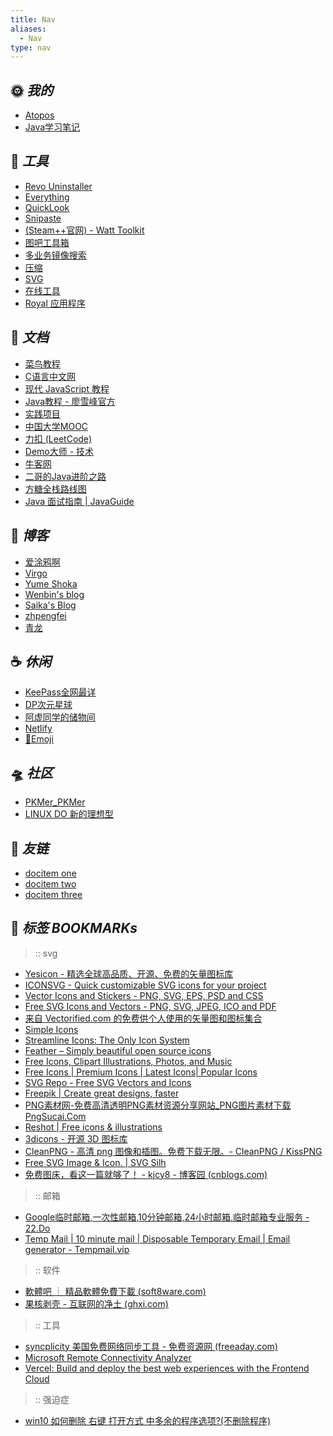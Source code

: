 ```yaml
---
title: Nav
aliases:
  - Nav
type: nav
---
```

## 🌞 *我的*
- [Atopos](https://atopos-x.github.io/)
- [Java学习笔记](http://atopos.infinityfreeapp.com/)

## 🔨 *工具*
- [Revo Uninstaller](https://www.revouninstaller.com/start-freeware-download/)
- [Everything](https://www.voidtools.com/zh-cn/)
- [QuickLook](https://github.com/QL-Win/QuickLook)
- [Snipaste](https://www.snipaste.com/)
- [(Steam++官网) - Watt Toolkit](https://steampp.net/)
- [图吧工具箱](https://www.tbtool.cn/)
- [多业务镜像搜索](https://iqdb.org/)
- [压缩](https://sourceforge.net/projects/nikkhokkho/)
- [SVG](https://svgl.app/)
- [在线工具](https://tool.lu/crontab)
- [Royal 应用程序](https://www.royalapps.com/ts/win/features)

## 📑 *文档*
- [菜鸟教程](https://www.runoob.com/)
- [C语言中文网](https://c.biancheng.net/index.html)
- [现代 JavaScript 教程](https://zh.javascript.info/)
- [Java教程 - 廖雪峰官方](https://liaoxuefeng.com/books/java/introduction/)
- [实践项目](https://www.educoder.net/shixuns?id=152&type=tag&palce=2)
- [中国大学MOOC](https://www.icourse163.org/)
- [力扣 (LeetCode)](https://leetcode.cn/)
- [Demo大师 - 技术](http://www.demodashi.com/)
- [牛客网](https://www.nowcoder.com/)
- [二哥的Java进阶之路](https://javabetter.cn/)
- [方糖全栈路线图](http://road.ftqq.com/)
- [Java 面试指南 | JavaGuide](https://javaguide.cn/)

## 🍺 *博客*
- [爱涂鸦啊](https://aituyaa.com/)
- [Virgo](https://loveminimal.github.io/)
- [Yume Shoka](https://shoka.lostyu.me/webstack/)
- [Wenbin's blog](https://www.zzzwb.com/)
- [Saika's Blog](https://saika.us.kg/)
- [zhpengfei](https://zhpengfei.com/cloudflare-worker-proxy-google-translate/#aioseo-api)
- [青龙](https://am.809098.xyz/serv00-huggingface-qinglong/)

## ☕️ *休闲*
- [KeePass全网最详](https://zhuanlan.zhihu.com/p/39645975)
- [DP次元星球](https://www.dp712.com/)
- [阿虚同学的储物间](https://axutongxue.com/)
- [Netlify](https://github.com/netlify)
- [👻Emoji](https://www.emojiall.com/zh-hans/copy)

## 🛸 *社区*
- [PKMer_PKMer](https://pkmer.cn/)
- [LINUX DO 新的理想型](https://linux.do/)

## 🧲 *友链*
- [docitem one](/)
- [docitem two](/archive)
- [docitem three](https://nav-item-three.com)


## 🔖 *标签 BOOKMARKs*

<div class="bookmark">

>:: svg
- [Yesicon - 精选全球高品质、开源、免费的矢量图标库](https://yesicon.app/)
- [ICONSVG - Quick customizable SVG icons for your project](https://iconsvg.xyz/)
- [Vector Icons and Stickers - PNG, SVG, EPS, PSD and CSS](https://www.flaticon.com/)
- [Free SVG Icons and Vectors - PNG, SVG, JPEG, ICO and PDF](https://iconsvg.co/)
- [来自 Vectorified.com 的免费供个人使用的矢量图和图标集合](https://vectorified.com/)
- [Simple Icons](https://simpleicons.org/)
- [Streamline Icons: The Only Icon System](https://home.streamlinehq.com/)
- [Feather – Simply beautiful open source icons](https://feathericons.com/)
- [Free Icons, Clipart Illustrations, Photos, and Music](https://icons8.com/)
- [Free Icons | Premium Icons | Latest Icons| Popular Icons](https://freeicons.io/)
- [SVG Repo - Free SVG Vectors and Icons](https://www.svgrepo.com/)
- [Freepik | Create great designs, faster](https://www.freepik.com/)
- [PNG素材网-免费高清透明PNG素材资源分享网站_PNG图片素材下载 PngSucai.Com](https://www.pngsucai.com/)
- [Reshot | Free icons & illustrations](https://www.reshot.com/)
- [3dicons - 开源 3D 图标库](https://3dicons.co/)
- [CleanPNG - 高清 png 图像和插图。免费下载无限。- CleanPNG / KissPNG](https://www.cleanpng.com/)
- [Free SVG Image & Icon. | SVG Silh](https://svgsilh.com/)
- [免费图床，看这一篇就够了！ - kjcy8 - 博客园 (cnblogs.com)](https://www.cnblogs.com/kjcy8/articles/16648814.html)
>:: 邮箱
- [Google临时邮箱,一次性邮箱,10分钟邮箱,24小时邮箱,临时邮箱专业服务 - 22.Do](https://22.do/zh)
- [Temp Mail | 10 minute mail | Disposable Temporary Email | Email generator - Tempmail.vip](https://www.tempmail.vip/en)
>:: 软件
- [軟體吧 ┊ 精品軟體免費下載 (soft8ware.com)](https://soft8ware.com/)
- [果核剥壳 - 互联网的净土 (ghxi.com)](https://www.ghxi.com/)
>:: 工具
- [syncplicity 美国免费网络同步工具 - 免费资源网 (freeaday.com)](https://www.freeaday.com/2021/01/syncplicity/)
- [Microsoft Remote Connectivity Analyzer](https://testconnectivity.microsoft.com/tests/exo)
- [Vercel: Build and deploy the best web experiences with the Frontend Cloud](https://vercel.com/)
>:: 强迫症
- [win10 如何删除 右键 打开方式 中多余的程序选项?(不删除程序)](https://answers.microsoft.com/zh-hans/windows/forum/all/win10-%E5%A6%82%E4%BD%95%E5%88%A0%E9%99%A4/803b1267-bda3-4ec3-bcda-71f85373ec14)
</div>